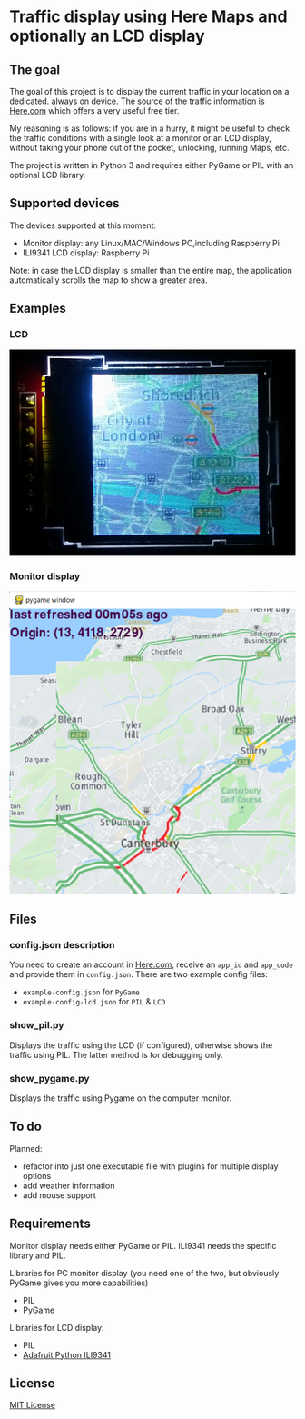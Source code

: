 # Traffic display using Here Maps and optionally an LCD display

## The goal 

The goal of this project is to display the current traffic in your location on a dedicated. always on device. The source of the traffic information is [Here.com](http://www.here.com) which offers a very useful free tier. 

My reasoning is as follows: if you are in a hurry, it might be useful to check the traffic conditions with a single look at a monitor or an LCD display, without taking your phone out of the pocket, unlocking, running Maps, etc.

The project is written in Python 3 and requires either PyGame or PIL with an optional LCD library.

## Supported devices

The devices supported at this moment:

+ Monitor display: any Linux/MAC/Windows PC,including Raspberry Pi
+ ILI9341 LCD display: Raspberry Pi 

Note: in case the LCD display is smaller than the entire map, the application automatically scrolls the map to show a greater area.

## Examples

### LCD

![Traffic in London](lcd.jpg)

### Monitor display

![Traffic around Canterbury](pygame.png)

## Files

### config.json description

You need to create an account in [Here.com](http://www.here.com), receive an `app_id` and `app_code` and provide them in `config.json`. There are two example config files:

* `example-config.json` for `PyGame`
* `example-config-lcd.json` for `PIL` & `LCD`

### show_pil.py

Displays the traffic using the LCD (if configured), otherwise shows the traffic using PIL. The latter method is for debugging only.

### show_pygame.py

Displays the traffic using Pygame on the computer monitor.

## To do

Planned:

- refactor into just one executable file with plugins for multiple display options
- add weather information
- add mouse support

## Requirements

Monitor display needs either PyGame or PIL. ILI9341 needs the specific library and PIL.

Libraries for PC monitor display (you need one of the two, but obviously PyGame gives you more capabilities)

* PIL
* PyGame

Libraries for LCD display:
 
* PIL
* [Adafruit Python ILI9341](https://github.com/adafruit/Adafruit_Python_ILI9341)

## License

[MIT License](LICENSE)


